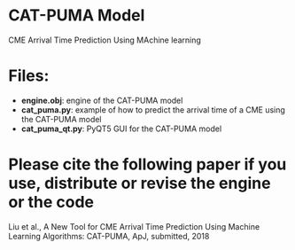 # CAT-PUMA Model
CME Arrival Time Prediction Using MAchine learning
# Files:
* __engine.obj__: engine of the CAT-PUMA model
* __cat_puma.py__: example of how to predict the arrival time of a CME using the CAT-PUMA model
* __cat_puma_qt.py__: PyQT5 GUI for the CAT-PUMA model

# Please cite the following paper if you use, distribute or revise the engine or the code
Liu et al., A New Tool for CME Arrival Time Prediction Using Machine Learning Algorithms: CAT-PUMA, ApJ, submitted, 2018
